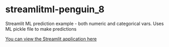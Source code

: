 # streamlitml-penguin_8
Streamlit ML prediction example - both numeric and categorical vars. Uses ML pickle file to make predictions

[You can view the Streamlit application here](https://sp-ml-penguin-8.streamlit.app/)
